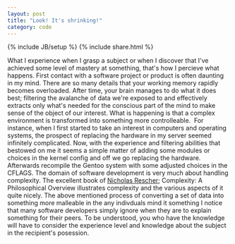 ```yaml
---
layout: post
title: "Look! It's shrinking!"
category: code
---
```

{% include JB/setup %}
{% include share.html %}

What I experience when I grasp a subject or when I discover that I've
achieved some level of mastery at something, that's how I percieve
what happens. First contact with a software project or product is
often daunting in my mind. There are so many details that your working
memory rapidly becomes overloaded. After time, your brain manages to
do what it does best; filtering the avalanche of data we're exposed to
and effectively extracts only what's needed for the conscious part of
the mind to make sense of the object of our interest. What is
happening is that a complex environment is transformed into something
more controlleable.  For instance, when I first started to take an
interest in computers and operating systems, the prospect of replacing
the hardware in my server seemed infinitely complicated. Now, with the
experience and filtering abilities that bestowed on me it seems a
simple matter of adding some modules or choices in the kernel config
and off we go replacing the hardware. Afterwards recompile the Gentoo
system with some adjusted choices in the CFLAGS. The domain of
software development is very much about handling complexity. The
excellent book of <a
href="http://en.wikipedia.org/wiki/Nicholas_Rescher">Nicholas
Rescher</a>; Complexity: A Philosophical Overview illustrates
complexity and the various aspects of it quite nicely. The above
mentioned process of converting a set of data into something more
malleable in the any indivduals mind it something I notice that many
software developers simply ignore when they are to explain something
for their peers. To be understood, you who have the knowledge will
have to consider the experience level and knowledge about the subject
in the recipient's posession.
